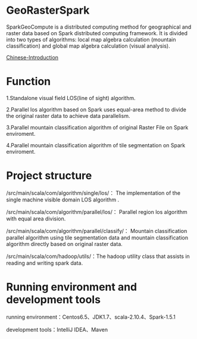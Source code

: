 # GeoRasterSpark


SparkGeoCompute is a distributed computing method for geographical and raster data based on Spark distributed computing framework. It is divided into two types of algorithms: local map algebra calculation (mountain classification) and global map algebra calculation (visual analysis).

[Chinese-Introduction](https://github.com/CUGSoftware109/GeoRasterSpark/blob/master/README_CN.md)



# Function

1.Standalone visual field LOS(line of sight) algorithm.

2.Parallel los algorithm based on Spark uses equal-area method to divide the original raster data to achieve data parallelism.

3.Parallel mountain classification algorithm of original Raster File on Spark enviroment.

4.Parallel mountain classification algorithm of tile segmentation on Spark enviroment.


# Project structure

/src/main/scala/com/algorithm/single/los/： The implementation of the single machine visible domain LOS algorithm .

/src/main/scala/com/algorithm/parallel/los/： Parallel region los algorithm with equal area division.

/src/main/scala/com/algorithm/parallel/classify/： Mountain classification parallel algorithm using tile segmentation data and mountain classification algorithm directly based on original raster data.

/src/main/scala/com/hadoop/utils/：The hadoop utility class that assists in reading and writing spark data.


# Running environment and development tools

running environment：Centos6.5、JDK1.7、scala-2.10.4、Spark-1.5.1

development tools：IntelliJ IDEA、Maven
